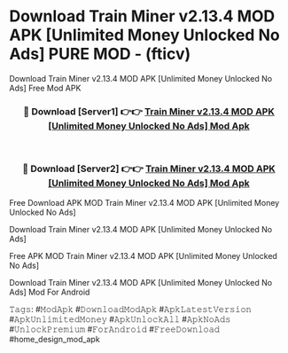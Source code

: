 # Download Train Miner v2.13.4 MOD APK [Unlimited Money Unlocked No Ads] PURE MOD - (fticv)
Download Train Miner v2.13.4 MOD APK [Unlimited Money Unlocked No Ads] Free Mod APK

<div align="center">
<h3>🔴 Download [Server1] 👉👉 <a href="https://apk-comot.site?title=Train_Miner_v2.13.4_MOD_APK_[Unlimited_Money_Unlocked_No_Ads]">Train Miner v2.13.4 MOD APK [Unlimited Money Unlocked No Ads] Mod Apk</a></h3><br>

<h3>🔴 Download [Server2] 👉👉 <a href="https://apk-comot.site?title=Train_Miner_v2.13.4_MOD_APK_[Unlimited_Money_Unlocked_No_Ads]">Train Miner v2.13.4 MOD APK [Unlimited Money Unlocked No Ads] Mod Apk</a></h3>
</div>


Free Download APK MOD Train Miner v2.13.4 MOD APK [Unlimited Money Unlocked No Ads]

Download Train Miner v2.13.4 MOD APK [Unlimited Money Unlocked No Ads] 

Free APK MOD Train Miner v2.13.4 MOD APK [Unlimited Money Unlocked No Ads] 

Download Train Miner v2.13.4 MOD APK [Unlimited Money Unlocked No Ads] Mod For Android

𝚃𝚊𝚐𝚜: #𝙼𝚘𝚍𝙰𝚙𝚔 #𝙳𝚘𝚠𝚗𝚕𝚘𝚊𝚍𝙼𝚘𝚍𝙰𝚙𝚔 #𝙰𝚙𝚔𝙻𝚊𝚝𝚎𝚜𝚝𝚅𝚎𝚛𝚜𝚒𝚘𝚗 #𝙰𝚙𝚔𝚄𝚗𝚕𝚒𝚖𝚒𝚝𝚎𝚍𝙼𝚘𝚗𝚎𝚢 #𝙰𝚙𝚔𝚄𝚗𝚕𝚘𝚌𝚔𝙰𝚕𝚕 #𝙰𝚙𝚔𝙽𝚘𝙰𝚍𝚜 #𝚄𝚗𝚕𝚘𝚌𝚔𝙿𝚛𝚎𝚖𝚒𝚞𝚖 #𝙵𝚘𝚛𝙰𝚗𝚍𝚛𝚘𝚒𝚍 #𝙵𝚛𝚎𝚎𝙳𝚘𝚠𝚗𝚕𝚘𝚊𝚍 #home_design_mod_apk